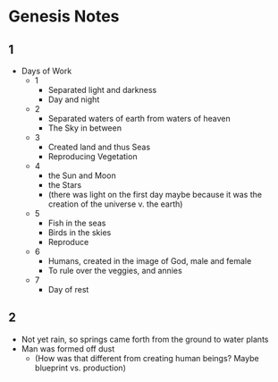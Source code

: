 # Genesis Notes

## 1
- Days of Work
  - 1
    - Separated light and darkness
    - Day and night
  - 2
    - Separated waters of earth from waters of heaven
    - The Sky in between
  - 3
    - Created land and thus Seas
    - Reproducing Vegetation
  - 4
    - the Sun and Moon
    - the Stars
    - (there was light on the first day maybe because it was the creation of the universe v. the earth)
  - 5 
    - Fish in the seas
    - Birds in the skies
    - Reproduce
  - 6
    - Humans, created in the image of God, male and female
    - To rule over the veggies, and annies
  - 7
    - Day of rest
## 2
- Not yet rain, so springs came forth from the ground to water plants
- Man was formed off dust
  - (How was that different from creating human beings? Maybe blueprint vs. production)
